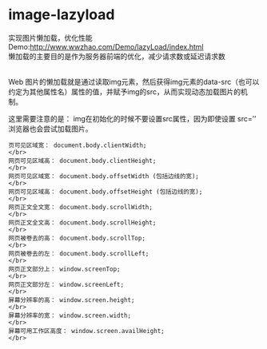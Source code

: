 # image-lazyload
实现图片懒加载，优化性能 Demo:http://www.wwzhao.com/Demo/lazyLoad/index.html
</br>
懒加载的主要目的是作为服务器前端的优化，减少请求数或延迟请求数

</br>
Web 图片的懒加载就是通过读取img元素，然后获得img元素的data-src（也可以约定为其他属性名）属性的值，并赋予img的src，从而实现动态加载图片的机制。

这里需要注意的是： img在初始化的时候不要设置src属性，因为即使设置 src=’’ 浏览器也会尝试加载图片。
</br>

  	页可见区域宽： document.body.clientWidth;
	</br>
	网页可见区域高： document.body.clientHeight;
	</br>
	网页可见区域宽： document.body.offsetWidth (包括边线的宽);
	</br>
	网页可见区域高： document.body.offsetHeight (包括边线的宽);
	</br>
	网页正文全文宽： document.body.scrollWidth;
	</br>
	网页正文全文高： document.body.scrollHeight;
	</br>
	网页被卷去的高： document.body.scrollTop;
	</br>
	网页被卷去的左： document.body.scrollLeft;
	</br>
	网页正文部分上： window.screenTop;
	</br>
	网页正文部分左： window.screenLeft;
	</br>
	屏幕分辨率的高： window.screen.height;
	</br>
	屏幕分辨率的宽： window.screen.width;
	</br>
	屏幕可用工作区高度： window.screen.availHeight;
	</br>
